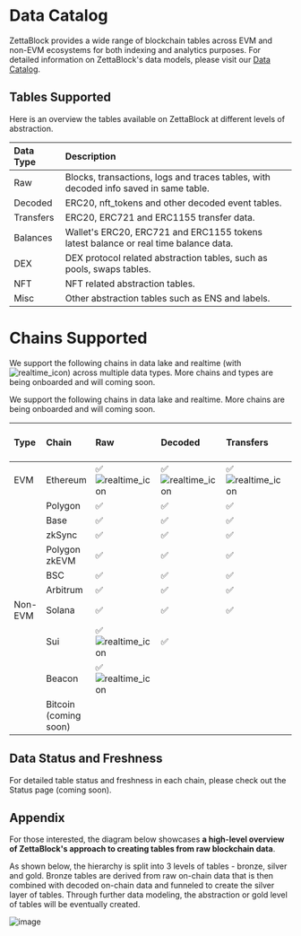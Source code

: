 # Data Catalog

ZettaBlock provides a wide range of blockchain tables across EVM and non-EVM ecosystems for both indexing and analytics purposes. 
For detailed information on ZettaBlock's data models, please visit our [Data Catalog](https://docs.zettablock.com/page/data-catalog).

## Tables Supported

Here is an overview the tables available on ZettaBlock at different levels of abstraction.

| Data Type       | Description                                                                                    |
|:----------------|:-----------------------------------------------------------------------------------------------|
| Raw             | Blocks, transactions, logs and traces tables, with decoded info saved in same table.           |
| Decoded         | ERC20, nft_tokens and other decoded event tables.                                              |
| Transfers       | ERC20, ERC721 and ERC1155 transfer data.                                                       |
| Balances        | Wallet's ERC20, ERC721 and ERC1155 tokens latest balance or real time balance data.            |
| DEX             | DEX protocol related abstraction tables, such as pools, swaps tables.                          |
| NFT             | NFT related abstraction tables.                                                                |
| Misc            | Other abstraction tables such as ENS and labels.                                               |

# Chains Supported

We support the following chains in data lake and realtime (with ![realtime_icon](https://app.zettablock.com/assets/icons/toggle.svg)) across multiple data types. More chains and types are being onboarded and will coming soon.

We support the following chains in data lake and realtime. More chains are being onboarded and will coming soon.

| Type        | Chain                 | Raw &nbsp; &nbsp; &nbsp; &nbsp; &nbsp; | Decoded | Transfers | Balances | DEX &nbsp; &nbsp; &nbsp; &nbsp; &nbsp; | NFT &nbsp; &nbsp; &nbsp; &nbsp; &nbsp; | Misc &nbsp; &nbsp; &nbsp; &nbsp; |
|:------------|:----------------------|:--------------|:--------------|:--------------|:--------------|:--------------|:--------------|:--------------|
| EVM         | Ethereum              | ✅ ![realtime_icon](https://app.zettablock.com/assets/icons/toggle.svg)  | ✅ ![realtime_icon](https://app.zettablock.com/assets/icons/toggle.svg)  | ✅ ![realtime_icon](https://app.zettablock.com/assets/icons/toggle.svg)  | ✅ ![realtime_icon](https://app.zettablock.com/assets/icons/toggle.svg)  | ✅            | ✅             | ✅            |
|             | Polygon               | ✅            | ✅             | ✅            |               | ✅            | ✅             |               | 
|             | Base                  | ✅            | ✅             | ✅            |               | ✅            |               |               | 
|             | zkSync                | ✅            | ✅             | ✅            |               | ✅            |               |               | 
|             | Polygon zkEVM         | ✅            | ✅             | ✅            |               |               |               |               |
|             | BSC                   | ✅            | ✅             | ✅            |               |               |               |               |
|             | Arbitrum              | ✅            | ✅             | ✅            |               |               |               |               |
| Non-EVM     | Solana                | ✅            | ✅             | ✅            | ✅            |               |                | ✅            | 
|             | Sui                   | ✅ ![realtime_icon](https://app.zettablock.com/assets/icons/toggle.svg)  | ✅             |               |               | ✅            | ✅             |              | 
|             | Beacon                | ✅ ![realtime_icon](https://app.zettablock.com/assets/icons/toggle.svg) |               |               |               |               |               |               |
|             | Bitcoin (coming soon) |               |               |               |               |               |               |               |

## Data Status and Freshness

For detailed table status and freshness in each chain, please check out the Status page (coming soon).

## Appendix

For those interested, the diagram below showcases **a high-level overview of ZettaBlock's approach to creating tables from raw blockchain data**. 

As shown below, the hierarchy is split into 3 levels of tables - bronze, silver and gold. Bronze tables are derived from raw on-chain data that is then combined with decoded on-chain data and funneled to create the silver layer of tables. Through further data modeling, the abstraction or gold level of tables will be eventually created.

![image](https://files.readme.io/729ae3d-schema-Top_Level_View.drawio.png)
